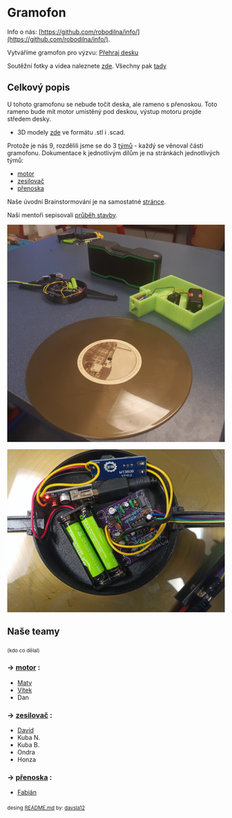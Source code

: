 # Gramofon
Info o nás: [https://github.com/robodilna/info/](https://github.com/robodilna/info/).

Vytváříme gramofon pro výzvu: [Přehraj desku](https://www.elixirdoskol.cz/l/prehraj-desku/)

Soutěžní fotky a videa naleznete [zde](https://owncloud.cesnet.cz/index.php/s/eIMceqzjqqCfIv8). Všechny pak [tady](https://owncloud.cesnet.cz/index.php/s/mdDDFQjWMxmmJgJ)

## Celkový popis

U tohoto gramofonu se nebude točit deska, ale rameno s přenoskou. Toto rameno bude mít motor umístěný pod deskou, výstup motoru projde středem desky.
- 3D modely [zde](models) ve formátu .stl i .scad.

Protože je nás 9, rozdělili jsme se do 3 [týmů](#naše-teamy) - každý se věnoval části gramofonu. Dokumentace k jednotlivým dílům je na stránkách jednotlivých týmů: 
 - [motor](motor.md)
 - [zesilovač](zesilovac.md)
 - [přenoska](prenoska.md)
 
 Naše úvodní Brainstormování je na samostatné [stránce](Brainstorming.md).

Naši mentoři sepisovali [průběh stavby](zapisky.md).

![Detail předzesilovače](obrazky-gramofonu/dily-gramofonu.jpg)

![Všechny díly gramofonu](obrazky-gramofonu/predzesilovac.jpg)

## Naše teamy
<sub>(kdo co dělal)</sub>

### -> [motor](motor.md) :
 - [Maty](https://github.com/matyasvanke)
 - [Vítek](https://github.com/vextr2009)
 - Dan

### -> [zesilovač](zesilovac.md) :
 - [David](https://github.com/davsla12)
 - Kuba N. 
 - Kuba B.
 - Ondra
 - Honza

### -> [přenoska](prenoska.md) :
 - [Fabián](https://github.com/BabaFabaBaba)


<sub>desing [README.md](README.md) by: [davsla12](https://github.com/davsla12)</sub>
